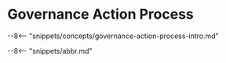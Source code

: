 <!-- SPDX-License-Identifier: CC-BY-4.0 -->
<!-- Copyright Contributors to the ODPi Egeria project. -->

# Governance Action Process

--8<-- "snippets/concepts/governance-action-process-intro.md"

--8<-- "snippets/abbr.md"